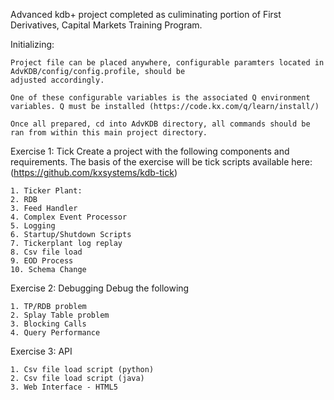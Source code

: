 Advanced kdb+ project completed as culiminating portion of First Derivatives, Capital Markets Training Program.

Initializing:
    
    Project file can be placed anywhere, configurable paramters located in AdvKDB/config/config.profile, should be
    adjusted accordingly. 

    One of these configurable variables is the associated Q environment variables. Q must be installed (https://code.kx.com/q/learn/install/)

    Once all prepared, cd into AdvKDB directory, all commands should be ran from within this main project directory.

Exercise 1: Tick
Create a project with the following components and requirements. The basis of the exercise will be tick scripts available here:
(https://github.com/kxsystems/kdb-tick)

    1. Ticker Plant:
    2. RDB
    3. Feed Handler
    4. Complex Event Processor
    5. Logging
    6. Startup/Shutdown Scripts
    7. Tickerplant log replay
    8. Csv file load
    9. EOD Process
    10. Schema Change

Exercise 2: Debugging
Debug the following

    1. TP/RDB problem
    2. Splay Table problem
    3. Blocking Calls
    4. Query Performance

Exercise 3: API

    1. Csv file load script (python)
    2. Csv file load script (java)
    3. Web Interface - HTML5
